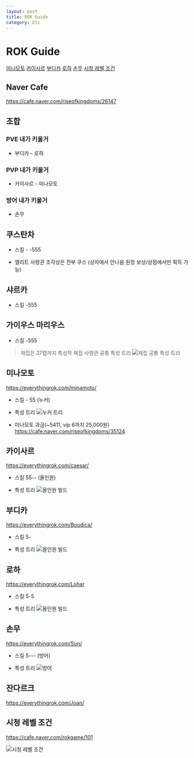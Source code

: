 ```yaml
---
layout: post
title: ROK Guide
category: Etc
---
```


# ROK Guide

[미나모토](##미나모토)
[카이사르](##카이사르)
[부디카](##부디카)
[로하](##로하)
[손무](##손무)
[시청 레벨 조건](##시청레벨조건)

## Naver Cafe 

https://cafe.naver.com/riseofkingdoms/26147

## 조합

### PVE 내가 키울거

* 부디카 - 로하 

### PVP 내가 키울거

* 카이사르 - 미나모토

### 방어 내가 키울거

* 손무

## 쿠스탄차 

* 스킬 - -555

* 엘리트 사령관 조각상은 전부 쿠스 (상자에서 안나옴 원정 보상/상점에서만 획득 가능)

## 샤르카

* 스킬 -555

## 가이우스 마리우스

* 스킬 -555

> 채집은 37렙까지 특성작 
> 채집 사령관 공통 특성 트리 ![채집 공통 특성 트리](https://i2.wp.com/everythingrok.com/wp-content/uploads/2019/01/IMG_0597.jpg?resize=%271024%2C576&ssl=1%27)

## 미나모토

https://everythingrok.com/minamoto/

* 스킬 - 55 (누커)

* 특성 트리
![누커 트리](https://i1.wp.com/everythingrok.com/wp-content/uploads/2019/03/MINAMOTO_TALENTS_NUKER.jpg?resize=%271024%2C577&ssl=1%27)

* 미나모토 과금(~5411, vip 6까지 25,000원) https://cafe.naver.com/riseofkingdoms/35124

## 카이사르

https://everythingrok.com/caesar/

* 스킬 55-- (올인원)

* 특성 트리
![올인원 빌드](https://i1.wp.com/everythingrok.com/wp-content/uploads/2019/04/JULIUS_CAESAR_TALENTS_MIXTURE.jpg?w=%27900&ssl=1%27)
    
## 부디카

https://everythingrok.com/Boudica/

* 스킬 5-

* 특성 트리
![올인원 빌드](https://i2.wp.com/everythingrok.com/wp-content/uploads/2019/03/BOUDICA_TALENTS_nukerlvl.png?resize=%271024%2C577&ssl=1%27)

## 로하

https://everythingrok.com/Lohar

* 스킬 5-5

* 특성 트리
![올인원 빌드](https://i0.wp.com/everythingrok.com/wp-content/uploads/2019/03/LOHAR_TALENTS_ONLY_ONE.png?resize=%271024%2C577&ssl=1%27)

## 손무

https://everythingrok.com/Sun/

* 스킬 5--- (방어)

* 특성 트리
![방어](https://i0.wp.com/everythingrok.com/wp-content/uploads/2019/03/SUN_TZU_TALENTS_GARRISON.png?resize=%271024%2C577&ssl=1%27)

## 잔다르크

https://everythingrok.com/Joan/

## 시청 레벨 조건

https://cafe.naver.com/rokgame/101

![시청 레벨 조건](https://image.fmkorea.com/files/attach/new/20190908/4329633/1876524509/2166274414/99b983892094b5c6d2fc3736e15da7d1.png)